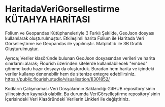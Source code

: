 # HaritadaVeriGorsellestirme KÜTAHYA HARİTASI 
Folium ve Geopandas Kütüphaneleriyle 3 Farklı Şekilde, GeoJson dosyası kullanılarak oluşturulmuştur.
Etkileşimli harita Folium ile Haritada Veri Görselleştirme ise Geopandas ile yapılmıştır. Matplotlib ile 3B Grafik Oluşturulmuştur.

Ayrıca;
Veriler klasöründe bulunan GeoJson dosyasından verileri ve harita sınırlarını alarak;
    Flourish üzerinden sitelerde kullanılabilecek "embed" gömme kodu hazır dosyayı da oluşturduk.
      Buradan hem harita ve içindeki veriler kullanıp denenebilir hem de sitenize entegre edebilirsiniz.
https://public.flourish.studio/visualisation/8301852/

Kodların Çalışmaması Veri Dosyalarının Saklandığı GitHUB repository'sinin silinesinden kaynaklı olabilir. 
Bu durumda VeriGörselleştirme repository'sinin İçerisindeki Veri Klasöründeki Verilerin Linkleri ile değiştiriniz. 
